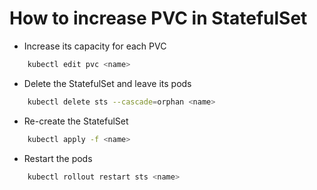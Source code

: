 # How to increase PVC in StatefulSet
- Increase its capacity for each PVC
```bash
    kubectl edit pvc <name> 
```
- Delete the StatefulSet and leave its pods
```bash
    kubectl delete sts --cascade=orphan <name>
```
- Re-create the StatefulSet
```bash
    kubectl apply -f <name>
```
- Restart the pods
```bash
    kubectl rollout restart sts <name>
```
